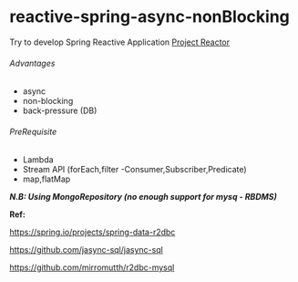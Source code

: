 # reactive-spring-async-nonBlocking
Try to develop Spring Reactive Application [Project Reactor](https://projectreactor.io/)


###### Advantages
* async
* non-blocking
* back-pressure (DB)

###### PreRequisite 
* Lambda
* Stream API (forEach,filter -Consumer,Subscriber,Predicate)
* map,flatMap


***N.B: Using MongoRepository (no enough support for mysq - RBDMS)***

**Ref:** 

https://spring.io/projects/spring-data-r2dbc

https://github.com/jasync-sql/jasync-sql

https://github.com/mirromutth/r2dbc-mysql

